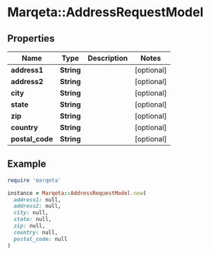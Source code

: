 # Marqeta::AddressRequestModel

## Properties

| Name | Type | Description | Notes |
| ---- | ---- | ----------- | ----- |
| **address1** | **String** |  | [optional] |
| **address2** | **String** |  | [optional] |
| **city** | **String** |  | [optional] |
| **state** | **String** |  | [optional] |
| **zip** | **String** |  | [optional] |
| **country** | **String** |  | [optional] |
| **postal_code** | **String** |  | [optional] |

## Example

```ruby
require 'marqeta'

instance = Marqeta::AddressRequestModel.new(
  address1: null,
  address2: null,
  city: null,
  state: null,
  zip: null,
  country: null,
  postal_code: null
)
```

